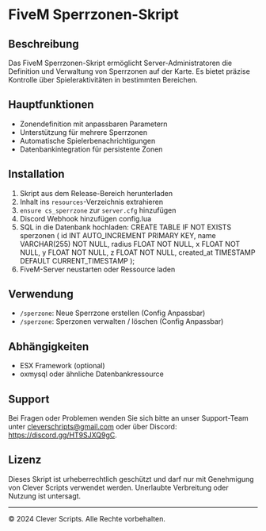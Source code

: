 # FiveM Sperrzonen-Skript

## Beschreibung
Das FiveM Sperrzonen-Skript ermöglicht Server-Administratoren die Definition und Verwaltung von Sperrzonen auf der Karte. Es bietet präzise Kontrolle über Spieleraktivitäten in bestimmten Bereichen.

## Hauptfunktionen
- Zonendefinition mit anpassbaren Parametern
- Unterstützung für mehrere Sperrzonen
- Automatische Spielerbenachrichtigungen
- Datenbankintegration für persistente Zonen

## Installation
1. Skript aus dem Release-Bereich herunterladen
2. Inhalt ins `resources`-Verzeichnis extrahieren
3. `ensure cs_sperrzone` zur `server.cfg` hinzufügen
4. Discord Webhook hinzufügen config.lua
5. SQL in die Datenbank hochladen: 
CREATE TABLE IF NOT EXISTS sperzonen (
    id INT AUTO_INCREMENT PRIMARY KEY,
    name VARCHAR(255) NOT NULL,
    radius FLOAT NOT NULL,
    x FLOAT NOT NULL,
    y FLOAT NOT NULL,
    z FLOAT NOT NULL,
    created_at TIMESTAMP DEFAULT CURRENT_TIMESTAMP
);
6. FiveM-Server neustarten oder Ressource laden

## Verwendung
- `/sperzone`: Neue Sperrzone erstellen (Config Anpassbar)
- `/sperzone`: Sperzonen verwalten / löschen (Config Anpassbar)

## Abhängigkeiten
- ESX Framework (optional)
- oxmysql oder ähnliche Datenbankressource

## Support

Bei Fragen oder Problemen wenden Sie sich bitte an unser Support-Team unter cleverschripts@gmail.com oder über Discord: https://discord.gg/HT9SJXQ9gC.

## Lizenz

Dieses Skript ist urheberrechtlich geschützt und darf nur mit Genehmigung von Clever Scripts verwendet werden. Unerlaubte Verbreitung oder Nutzung ist untersagt.

---

© 2024 Clever Scripts. Alle Rechte vorbehalten.
